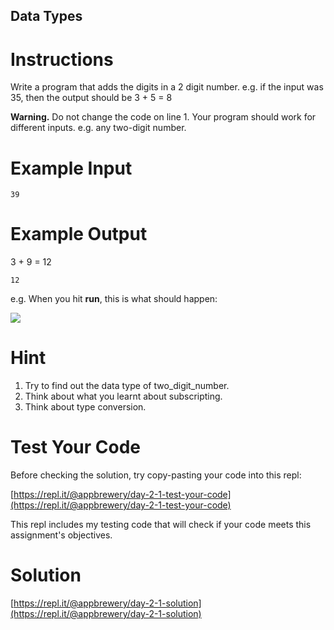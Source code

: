 ## Data Types

# Instructions

Write a program that adds the digits in a 2 digit number. e.g. if the input was 35, then the output should be 3 + 5 = 8

**Warning.** Do not change the code on line 1. Your program should work for different inputs. e.g. any two-digit number.

# Example Input

```
39
```

# Example Output

3 + 9 = 12

```
12
```

e.g. When you hit **run**, this is what should happen:  

![](https://cdn.fs.teachablecdn.com/iyJTPDDRRJCB1gmdVQMS)

# Hint

1. Try to find out the data type of two_digit_number.
2. Think about what you learnt about subscripting.
3. Think about type conversion.

# Test Your Code

Before checking the solution, try copy-pasting your code into this repl: 

[https://repl.it/@appbrewery/day-2-1-test-your-code](https://repl.it/@appbrewery/day-2-1-test-your-code)

This repl includes my testing code that will check if your code meets this assignment's objectives.

# Solution

[https://repl.it/@appbrewery/day-2-1-solution](https://repl.it/@appbrewery/day-2-1-solution)
